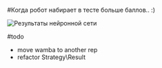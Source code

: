 #Когда робот набирает в тесте больше баллов.. :)

![Результаты нейронной сети](http://corp.wamba.com/ru/test/widget/?id=142972)

#todo
* move wamba to another rep
* refactor Strategy\Result
